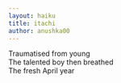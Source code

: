 ```yaml
---
layout: haiku
title: itachi
author: anushka00
---
```


Traumatised from young<br>
The talented boy then breathed<br>
The fresh April year<br>